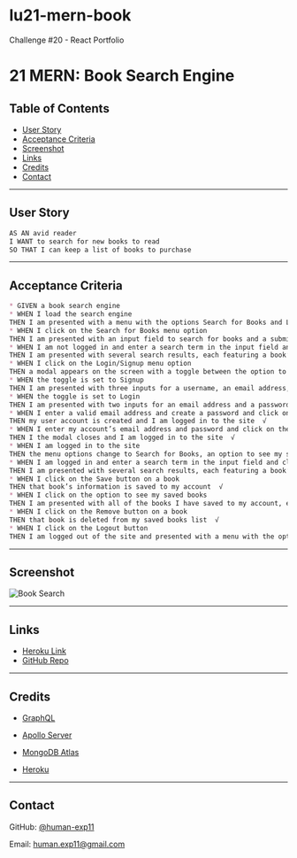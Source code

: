 # lu21-mern-book


Challenge #20 - React Portfolio

# 21 MERN: Book Search Engine

## Table of Contents
 * [User Story](#user-story)
 * [Acceptance Criteria](#acceptance-criteria)
 * [Screenshot](#screenshot)
 * [Links](#links)
 * [Credits](#credits)
 * [Contact](#contact)

---

## User Story

```md
AS AN avid reader
I WANT to search for new books to read
SO THAT I can keep a list of books to purchase
```
---

## Acceptance Criteria

```md
* GIVEN a book search engine
* WHEN I load the search engine
THEN I am presented with a menu with the options Search for Books and Login/Signup and an input field to search for books and a submit button  √
* WHEN I click on the Search for Books menu option
THEN I am presented with an input field to search for books and a submit button  √
* WHEN I am not logged in and enter a search term in the input field and click the submit button
THEN I am presented with several search results, each featuring a book’s title, author, description, image, and a link to that book on the Google Books site  √
* WHEN I click on the Login/Signup menu option
THEN a modal appears on the screen with a toggle between the option to log in or sign up  √
* WHEN the toggle is set to Signup
THEN I am presented with three inputs for a username, an email address, and a password, and a signup button  √
* WHEN the toggle is set to Login
THEN I am presented with two inputs for an email address and a password and login button  √
* WHEN I enter a valid email address and create a password and click on the signup button
THEN my user account is created and I am logged in to the site  √
* WHEN I enter my account’s email address and password and click on the login button
THEN I the modal closes and I am logged in to the site  √
* WHEN I am logged in to the site
THEN the menu options change to Search for Books, an option to see my saved books, and Logout  √
* WHEN I am logged in and enter a search term in the input field and click the submit button
THEN I am presented with several search results, each featuring a book’s title, author, description, image, and a link to that book on the Google Books site and a button to save a book to my account  √
* WHEN I click on the Save button on a book
THEN that book’s information is saved to my account  √
* WHEN I click on the option to see my saved books
THEN I am presented with all of the books I have saved to my account, each featuring the book’s title, author, description, image, and a link to that book on the Google Books site and a button to remove a book from my account  √
* WHEN I click on the Remove button on a book
THEN that book is deleted from my saved books list  √
* WHEN I click on the Logout button
THEN I am logged out of the site and presented with a menu with the options Search for Books and Login/Signup and an input field to search for books and a submit button  √

```
---

## Screenshot

![Book Search](images/HP.png)

---

## Links

* [Heroku Link](https://ancient-garden-19242.herokuapp.com/)
* [GitHub Repo](https://github.com/human-exp11/lu21-mern-book/tree/main/Develop)

---

## Credits

* [GraphQL](https://graphql.org/)

* [Apollo Server](https://www.apollographql.com/docs/apollo-server/)

* [MongoDB Atlas](https://www.mongodb.com/atlas/database)

* [Heroku](https://www.heroku.com/)


---

## Contact

GitHub: [@human-exp11](https://github.com/human-exp11/)

Email: [human.exp11@gmail.com](mailto:human.exp11@gmail.com)